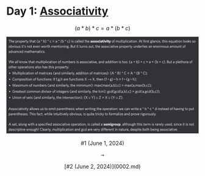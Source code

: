 # Day 1: [Associativity](https://en.wikipedia.org/wiki/Associative_property)

$$ (a*b)*c=a*(b*c) $$

<picture><img alt="Day 1" src="0001.png"></picture>

<center>#1 (June 1, 2024)<pre>        →        </pre>[#2 (June 2, 2024)](0002.md)</center>
